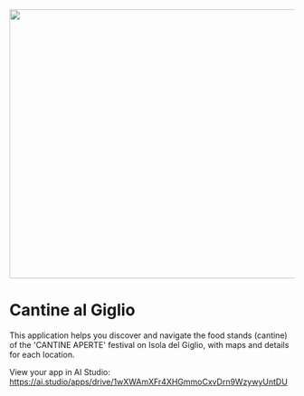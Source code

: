 <div align="center">
<img width="1200" height="475" alt="GHBanner" src="https://github.com/user-attachments/assets/0aa67016-6eaf-458a-adb2-6e31a0763ed6" />
</div>

# Cantine al Giglio

This application helps you discover and navigate the food stands (cantine) of the 'CANTINE APERTE' festival on Isola del Giglio, with maps and details for each location.

View your app in AI Studio: https://ai.studio/apps/drive/1wXWAmXFr4XHGmmoCxvDrn9WzywyUntDU

